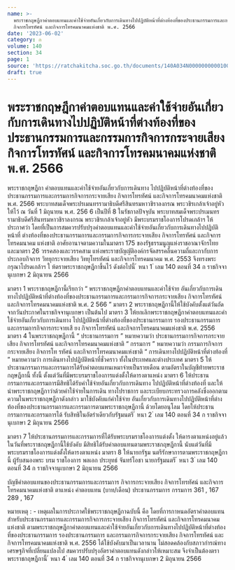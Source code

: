 ```yaml
---
name: >-
  พระราชกฤษฎีกาค่าตอบแทนและค่าใช้จ่ายอันเกี่ยวกับการเดินทางไปปฏิบัติหน้าที่ต่างท้องที่ของประธานกรรมการและกรรมการกิจการกระจายเสียง
  กิจการโทรทัศน์ และกิจการโทรคมนาคมแห่งชาติ พ.ศ. 2566
date: '2023-06-02'
category: ก
volume: 140
section: 34
page: 1
source: 'https://ratchakitcha.soc.go.th/documents/140A034N0000000000100.pdf'
draft: true
---
```


# พระราชกฤษฎีกาค่าตอบแทนและค่าใช้จ่ายอันเกี่ยวกับการเดินทางไปปฏิบัติหน้าที่ต่างท้องที่ของประธานกรรมการและกรรมการกิจการกระจายเสียง กิจการโทรทัศน์ และกิจการโทรคมนาคมแห่งชาติ พ.ศ. 2566

พระราชกฤษฎีกา ค่าตอบแทนและค่าใช้จ่ายอันเกี่ยวกับการเดินทาง ไปปฏิบัติหน้าที่ต่างท้องที่ของประธานกรรมการและกรรมการกิจการกระจายเสียง กิจการโทรทัศน์ และกิจการโทรคมนาคมแห่งชาติ พ.ศ. 2566 พระบาทสมเด็จพระปรเมนทรรามาธิบดีศรีสินทรมหาวชิราลงกรณ พระวชิรเกล้าเจ้าอยู่หัว ให้ไว้ ณ วันที่ 1 มิถุนายน พ.ศ. 256 6 เป็นปีที่ 8 ในรัชกาลปัจจุบัน พระบาทสมเด็จพระปรเมนทรรามาธิบดีศรีสินทรมหาวชิราลงกรณ พระวชิรเกล้าเจ้าอยู่หัว มีพระบรมราชโองการโปรดเกล้าฯ ให้ประกาศว่า โดยที่เป็นการสมควรปรับปรุงค่าตอบแทนและค่าใช้จ่ายอันเกี่ยวกับการเดินทางไปปฏิบัติหน้าที่ ต่างท้องที่ของประธานกรรมการและกรรมการกิจการกระจายเสียง กิจการโทรทัศน์ และกิจการโทรคมนาคม แห่งชาติ อาศัยอานาจตามความในมาตรา 175 ของรัฐธรรมนูญแห่งราชอาณาจักรไทย และมาตรา 26 วรรคสองและวรรคสาม แห่งพระราชบัญญัติองค์กรจัดสรรคลื่นความถี่และกากับการประกอบกิจการ วิทยุกระจายเสียง วิทยุโทรทัศน์ และกิจการโทรคมนาคม พ.ศ. 2553 จึงทรงพระกรุณาโปรดเกล้าฯ ใ ห้ตราพระราชกฤษฎีกาขึ้นไว้ ดังต่อไปนี้ ้ หนา 1 ่ เลม 140 ตอนที่ 34 ก ราชกิจจานุเบกษา 2 มิถุนายน 2566

มาตรา 1 พระราชกฤษฎีกานี้เรียกว่า “ พระราชกฤษฎีกาค่าตอบแทนและค่าใช้จ่าย อันเกี่ยวกับการเดินทางไปปฏิบัติหน้าที่ต่างท้องที่ของประธานกรรมการและกรรมการกิจการกระจายเสียง กิจการโทรทัศน์ และกิจการโทรคมนาคมแห่งชาติ พ.ศ. 2 566 ” มาตรา 2 พระราชกฤษฎีกานี้ให้ใช้บังคับตั้งแต่วันถัดจากวันประกาศในราชกิจจานุเบกษา เป็นต้นไป มาตรา 3 ให้ยกเลิกพระราชกฤษฎีกาค่าตอบแทนและค่าใช้จ่ายอันเกี่ยวกับการเดินทาง ไปปฏิบัติหน้าที่ต่างท้องที่ของประธานกรรมการ รองประธานกรรมการ และกรรมการกิจการกระจายเสี ยง กิจการโทรทัศน์ และกิจการโทรคมนาคมแห่งชาติ พ.ศ. 2556 มาตรา 4 ในพระราชกฤษฎีกานี้ “ ประธานกรรมการ ” หมายความว่า ประธานกรรมการกิจการกระจายเสียง กิจการโทรทัศน์ และกิจการโทรคมนาคมแห่งชาติ “ กรรมการ ” หมายความว่า กรรมการกิจการกระจายเสียง กิจการโท รทัศน์ และกิจการโทรคมนาคมแห่งชาติ “ การเดินทางไปปฏิบัติหน้าที่ต่างท้องที่ ” หมายความว่า การเดินทางไปปฏิบัติหน้าที่ชั่วคราว ทั้งในประเทศและต่างประเทศ มาตรา 5 ให้ประธานกรรมการและกรรมการได้รับค่าตอบแทนเหมาจ่ายเป็นรายเดือน ตามอัตราในบัญชีท้ายพระราชกฤษฎีกานี้ ทั้งนี้ ตั้งแต่วันที่มีพระบรมราชโองการแต่งตั้งให้ดารงตาแหน่ง มาตรา 6 ให้ประธานกรรมการและกรรมการมีสิทธิได้รับค่าใช้จ่ายอันเกี่ยวกับการเดินทาง ไปปฏิบัติหน้าที่ต่างท้องที่ และให้นำพระราชกฤษฎีกาว่าด้วยค่าใช้จ่ายในการเดิน ทางไปราชการ และระเบียบกระทรวงการคลังซึ่งออกตามความในพระราชกฤษฎีกาดังกล่าว มาใช้บังคับแก่ค่าใช้จ่าย อันเกี่ยวกับการเดินทางไปปฏิบัติหน้าที่ต่างท้องที่ของประธานกรรมการและกรรมการตามพระราชกฤษฎีกานี้ ด้วยโดยอนุโลม โดยให้ประธานกรรมการและกรรมการได้ รับสิทธิในอัตรำเดียวกับรัฐมนตรี ้ หนา 2 ่ เลม 140 ตอนที่ 34 ก ราชกิจจานุเบกษา 2 มิถุนายน 2566

มาตรา 7 ให้ประธานกรรมการและกรรมการที่ได้รับพระบรมราชโองการแต่งตั้ง ให้ดารงตาแหน่งอยู่แล้วในวันที่พระราชกฤษฎีกานี้ใช้บังคับ มีสิทธิได้รับค่าตอบแทนตามพระราชกฤษฎีกานี้ นับแต่วันที่มีพระบรมราชโองการแต่งตั้งให้ดารงตาแหน่ง มาตรา 8 ให้นายกรัฐม นตรีรักษาการตามพระราชกฤษฎีกานี้ ผู้รับสนองพระ บรม ราชโองการ พลเอก ประยุทธ์ จันทร์โอชา นายกรัฐมนตรี ้ หนา 3 ่ เลม 140 ตอนที่ 34 ก ราชกิจจานุเบกษา 2 มิถุนายน 2566

บัญชีค่าตอบแทนของประธานกรรมการและกรรมการ กิจการกระจายเสียง กิจการโทรทัศน์ และกิจการโทรคมนาคมแห่งชาติ ตาแหน่ง ค่าตอบแทน (บาท/เดือน) ประธานกรรมการ กรรมการ 361 , 167 289 , 167

หมายเหตุ : - เหตุผลในการประกาศใช้พระราชกฤษฎีกาฉบับนี้ คือ โดยที่การกาหนดอัตราค่าตอบแทน สำหรับประธานกรรมการและกรรมการกิจการกระจายเสียง กิจการโทรทัศน์ และกิจการโทรคมนาคมแห่งชาติ ตามพระราชกฤษฎีกาค่าตอบแทนและค่าใช้จ่ายอันเกี่ยวกับการเดินทางไปปฏิบัติหน้าที่ต่างท้องที่ของประธานกรรมการ รองประธานกรรมการ และกรรมการกิจการกระจายเสียง กิจการโทรทัศน์ และกิจการโทรคมนาคมแห่งชาติ พ.ศ. 2556 ได้ใช้บังคับมาเป็นเวลานาน ไม่สอดคล้องกับสภาวกำรณ์ทางเศรษฐกิจที่เปลี่ยนแปลงไป สมควรปรับปรุงอัตราค่าตอบแทนดังกล่าวให้เหมาะสม จึงจำเป็นต้องตราพระราชกฤษฎีกานี้ ้ หนา 4 ่ เลม 140 ตอนที่ 34 ก ราชกิจจานุเบกษา 2 มิถุนายน 2566
